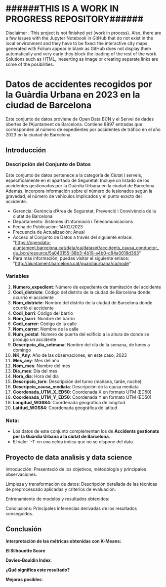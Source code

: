 # ######**THIS IS A WORK IN PROGRESS REPOSITORY**######

Disclaimer : This project is not finished yet (work in process). Also, there are a few issues with the Jupyter Notebook in GitHub that do not exist in the local environment and they have to be fixed: the interactive city maps generated with Folium appear in blank as GitHub does not display them automatically and very early they block the loading of the rest of the work. Solutions such as HTML, ineserting as image or creating separate links are some of the posibilities.

# **Datos de accidentes recogidos por la Guàrdia Urbana en 2023 en la ciudad de Barcelona**

Este conjunto de datos proviene de Open Data BCN y el Servei de dades obertes de l’Ajuntament de Barcelona. Contiene 8897 entradas que corresponden al número de expedientes por accidentes de tráfico en el año 2023 en la ciudad de Barcelona.

## Introducción

### Descripción del Conjunto de Datos

Este conjunto de datos pertenece a la categoría de Ciutat i serveis, específicamente en el apartado de Seguretat. Incluye un listado de los accidentes gestionados por la Guàrdia Urbana en la ciudad de Barcelona. Además, incorpora información sobre el número de lesionados según la gravedad, el número de vehículos implicados y el punto exacto del accidente.

- Gerencia: Gerència d’Àrea de Seguretat, Prevenció i Convivència de la ciutat de Barcelona
- Departamento: Sistemes d’Informació i Telecomunicacions
- Fecha de Publicación: 14/02/2023
- Frecuencia de Actualización: Anual
- Acceso al Conjunto de Datos a través del siguiente enlace:
  "https://opendata-ajuntament.barcelona.cat/data/ca/dataset/accidents_causa_conductor_gu_bcn/resource/5a040155-38b3-4b19-a4b0-c84a0618d363"
- Para más información, puedes visitar el siguiente enlace:
    "http://ajuntament.barcelona.cat/guardiaurbana/ca/node"

### Variables

1. **Numero_expedient**: Número de expediente de tramitación del accidente
2. **Codi_districte**: Código del distrito de la ciudad de Barcelona donde ocurrió el accidente
3. **Nom_districte**: Nombre del distrito de la ciudad de Barcelona donde ocurrió el accidente
4. **Codi_barri**: Código del barrio
5. **Nom_barri**: Nombre del barrio
6. **Codi_carrer**: Código de la calle
7. **Nom_carrer**: Nombre de la calle
8. **Num_postal**: Número de puerta del edificio a la altura de donde se produjo un accidente
9. **Descripcio_dia_setmana**: Nombre del día de la semana, de lunes a domingo
10. **NK_Any**: Año de las observaciones, en este caso, 2023
11. **Mes_any**: Mes del año
12. **Nom_mes**: Nombre del mes
13. **Dia_mes**: Día del mes
14. **Hora_dia**: Hora del día
15. **Descripcio_torn**: Descripción del turno (mañana, tarde, noche)
16. **Descripcio_causa_mediata**: Descripción de la causa mediata
17. **Coordenada_UTM_X_ED50**: Coordenada X en formato UTM (ED50)
18. **Coordenada_UTM_Y_ED50**: Coordenada Y en formato UTM (ED50)
19. **Longitud_WGS84**: Coordenada geográfica de longitud
20. **Latitud_WGS84**: Coordenada geográfica de latitud

### Nota:

- Los datos de este conjunto complementan los de **Accidents gestionats per la Guàrdia Urbana a la ciutat de Barcelona**.
- El valor '-1' en una celda indica que no se dispone del dato.

## Proyecto de data analisis y data science 

Introducción: Presentació de los objetivos, métodología y principales observaciones.
   
Limpieza y transformación de datos: Descripción detallada de las técnicas de preprocessado aplicadas y criterios de evaluación.

Entrenamiento de modelos y resultados obtenidos: 

Conclusions: Principales inferencias derivadas de los resultados conseguidos.

## **Conclusión**

**Interpretación de las métricas obtenidas con K-Means:**

**El Silhouette Score** 

**Davies-Bouldin Index**: 

**¿Qué significa este resultado?**


**Mejoras posibles**:


